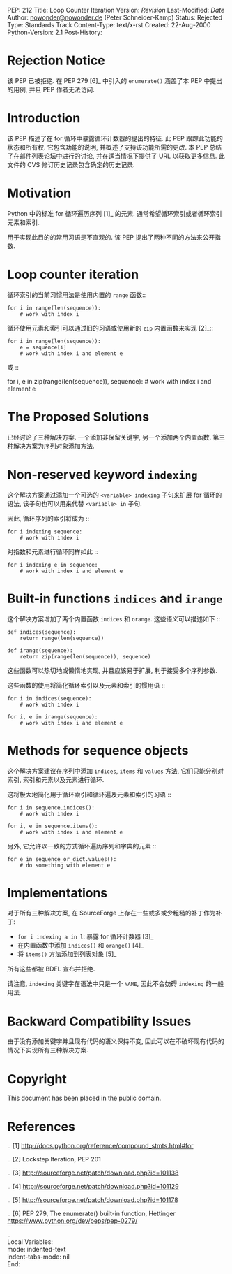 
PEP: 212
Title: Loop Counter Iteration
Version: $Revision$
Last-Modified: $Date$
Author: nowonder@nowonder.de (Peter Schneider-Kamp)
Status: Rejected
Type: Standards Track
Content-Type: text/x-rst
Created: 22-Aug-2000
Python-Version: 2.1
Post-History:


Rejection Notice
================

该 PEP 已被拒绝. 在 PEP 279 [6]_ 中引入的 ``enumerate()`` 涵盖了本 PEP 中提出的用例,
并且 PEP 作者无法访问.


Introduction
============

该 PEP 描述了在 for 循环中暴露循环计数器的提出的特征. 此 PEP 跟踪此功能的状态和所有权.
它包含功能的说明, 并概述了支持该功能所需的更改. 本 PEP 总结了在邮件列表论坛中进行的讨论,
并在适当情况下提供了 URL 以获取更多信息. 此文件的 CVS 修订历史记录包含确定的历史记录.


Motivation
==========

Python 中的标准 for 循环遍历序列 [1]_ 的元素.
通常希望循环索引或者循环索引元素和索引.

用于实现此目的的常用习语是不直观的.
该 PEP 提出了两种不同的方法来公开指数.


Loop counter iteration
======================

循环索引的当前习惯用法是使用内置的 ``range`` 函数::

    for i in range(len(sequence)):
        # work with index i

循环使用元素和索引可以通过旧的习语或使用新的 ``zip`` 内置函数来实现 [2]_::

    for i in range(len(sequence)):
        e = sequence[i]
        # work with index i and element e

或 ::

   for i, e in zip(range(len(sequence)), sequence):
      # work with index i and element e


The Proposed Solutions
======================

已经讨论了三种解决方案. 一个添加非保留关键字, 另一个添加两个内置函数.
第三种解决方案为序列对象添加方法.


Non-reserved keyword ``indexing``
=================================

这个解决方案通过添加一个可选的 ``<variable> indexing`` 子句来扩展 for 循环的语法,
该子句也可以用来代替 ``<variable> in`` 子句.

因此, 循环序列的索引将成为 ::

    for i indexing sequence:
        # work with index i

对指数和元素进行循环同样如此 ::

    for i indexing e in sequence:
        # work with index i and element e


Built-in functions ``indices`` and ``irange``
=============================================

这个解决方案增加了两个内置函数 ``indices`` 和 ``orange``.
这些语义可以描述如下 ::

    def indices(sequence):
        return range(len(sequence))

    def irange(sequence):
        return zip(range(len(sequence)), sequence)

这些函数可以热切地或懒惰地实现, 并且应该易于扩展, 利于接受多个序列参数.

这些函数的使用将简化循环索引以及元素和索引的惯用语 ::

    for i in indices(sequence):
        # work with index i

    for i, e in irange(sequence):
        # work with index i and element e


Methods for sequence objects
============================

这个解决方案建议在序列中添加 ``indices``, ``items`` 和 ``values`` 方法,
它们只能分别对索引, 索引和元素以及元素进行循环.

这将极大地简化用于循环索引和循环遍及元素和索引的习语 ::

    for i in sequence.indices():
        # work with index i

    for i, e in sequence.items():
        # work with index i and element e

另外, 它允许以一致的方式循环遍历序列和字典的元素 ::

    for e in sequence_or_dict.values():
        # do something with element e


Implementations
===============

对于所有三种解决方案, 在 SourceForge 上存在一些或多或少粗糙的补丁作为补丁:

- ``for i indexing a in l``: 暴露 for 循环计数器 [3]_
- 在内置函数中添加 ``indices()`` 和 ``orange()`` [4]_
- 将 ``items()`` 方法添加到列表对象 [5]_

所有这些都被 BDFL 宣布并拒绝.

请注意, ``indexing`` 关键字在语法中只是一个 ``NAME``,
因此不会妨碍 ``indexing`` 的一般用法.


Backward Compatibility Issues
=============================

由于没有添加关键字并且现有代码的语义保持不变,
因此可以在不破坏现有代码的情况下实现所有三种解决方案.


Copyright
=========

This document has been placed in the public domain.


References
==========

.. [1] http://docs.python.org/reference/compound_stmts.html#for

.. [2] Lockstep Iteration, PEP 201

.. [3] http://sourceforge.net/patch/download.php?id=101138

.. [4] http://sourceforge.net/patch/download.php?id=101129

.. [5] http://sourceforge.net/patch/download.php?id=101178

.. [6] PEP 279, The enumerate() built-in function, Hettinger
       https://www.python.org/dev/peps/pep-0279/


..  
  Local Variables:  
  mode: indented-text  
  indent-tabs-mode: nil  
  End:  
